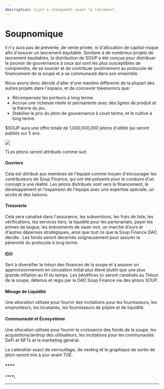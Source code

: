```yaml
---
description: Sujet à changement avant le lancement.
---
```


# Soupnomique

Il n'y aura pas de prévente, de vente privée, ni d'allocation de capital-risque afin d'assurer un lancement équitable. Similaire à de nombreux projets de lancement équitables, la distribution de SOUP a été conçue pour distribuer le pouvoir de gouvernance à ceux qui sont les plus susceptibles de comprendre, de se soucier et de contribuer positivement au protocole de financement de la soupe et à sa communauté dans son ensemble.

Nous avons donc décidé d'aller d'une manière différente de la plupart des autres projets dans l'espace, et de concevoir tokenomics que:

* Récompensez les porteurs à long terme.
* Accrue une richesse réelle et permanente avec des lignes de produit et la théorie du jeu.
* Stabilise le prix du jeton de gouvernance à court terme, et le cultive à long terme.

$SOUP aura une offre totale de 1,000,000,000 jetons d'utilité qui seront publiés sur 5 ans.

![](../.gitbook/assets/soup\_token.png)

TLes jetons seront attribués comme suit:

#### **Ouvriers**

Cela est attribué aux membres de l'équipe comme moyen d'encourager les contributeurs de Soup Finance, qui ont été présents pour le conduire d'un concept à une réalité. Les jetons distribués vont vers le financement, le développement et l'expansion de l'équipe avec une expertise spéciale, un accès et des liaisons.

#### **Trésorerie**

Cela sera canalisé dans l'assurance, les subventions, les frais de liste, les vérifications, les services tiers, la liquidité pour les partenariats, payer les primes de bogue, les événements de swan noir, un marché d'ours et d'autres dépenses stratégiques, ainsi que tout ce que la Soup Finance DAO décide . Les fonds seront décernés soigneusement pour assurer la pérennité du protocole à long terme.

#### IDO

Sert à diversifier le trésor des finances de la soupe et à assurer un approvisionnement en circulation initial plus élevé plutôt que une plus grande inflation au fil du temps. Les bénéfices ici seront canalisés au Trésor de la soupe, détenus et régis par le DAO Soup Finance via des jetons SOUP.

#### **Minage de Liquidité**

Une allocation utilisée pour fournir des incitations pour les fournisseurs, les emprunteurs, les locataires, les fournisseurs de piqûre et de liquidité.

#### **Communauté et Écosystème**

Une allocation utilisée pour fournir la croissance des fonds de la soupe, les acquisitions/airdrop des utilisateurs, les incitations pour les communautés DeFi et NFTs et le marketing général.



Le calendrier exact de verrouillage, de vesting et le graphique de sortie de jeton seront mis à jour avant TGE.

#### ****

****\
****



